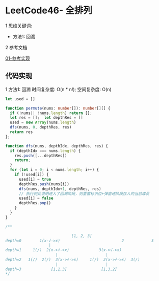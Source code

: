 # LeetCode46- 全排列

1 思维关键词: 
  - 方法1: 回溯

2 参考文档

[01-参考实现](https://github.com/liuyubobobo/Play-Leetcode/blob/master/0001-0500/0046-Permutations/java-0046/src/Solution1.java)



## 代码实现

1 方法1: 回溯  时间复杂度: O(n * n!);  空间复杂度: O(n)

```ts
let used = []

function permute(nums: number[]): number[][] {
  if (!nums|| !nums.length) return [];
  let res = [];  let depthRes = []
  used = new Array(nums.length)
  dfs(nums, 0, depthRes, res)
  return res
};

function dfs(nums, depthIdx, depthRes, res) {
  if (depthIdx === nums.length) {
    res.push([...depthRes])
    return;
  }
  for (let i = 0; i < nums.length; i++) {
    if (!used[i]) {
      used[i] = true
      depthRes.push(nums[i])
      dfs(nums, depthIdx+1, depthRes, res)
      // 执行到此说明进入了回溯阶段，则重置标识位+弹窗递阶段存入的当前成员
      used[i] = false
      depthRes.pop()
    }
  }
}

/** 

                             [1, 2, 3]
depth=0        1(x-√->x)                           2            3
                   |              
depth=1     1(/)  2(x->√->x)             3(x->√->x)
                      |                     |
depth=2   1(/)  2(/)  3(x->√->x)     1(/)  2(x->√->x)  3(/)
                      |                     |
depth=3             [1,2,3]               [1,3,2]
*/
```

